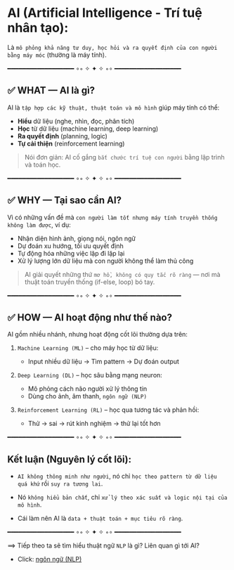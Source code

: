 # AI (Artificial Intelligence - Trí tuệ nhân tạo):

Là `mô phỏng khả năng tư duy, học hỏi và ra quyết định của con người bằng máy móc` (thường là máy tính).

━━━━━━━━━━━━━━━━━━ ∘◦ ✧ ✦ ✧ ◦∘ ━━━━━━━━━━━━━━━━━━

## ✅ WHAT — AI là gì?

AI là `tập hợp các kỹ thuật, thuật toán và mô hình` giúp máy tính có thể:

- **Hiểu** dữ liệu (nghe, nhìn, đọc, phân tích)
- **Học** từ dữ liệu (machine learning, deep learning)
- **Ra quyết định** (planning, logic)
- **Tự cải thiện** (reinforcement learning)

> Nói đơn giản: AI cố gắng `bắt chước trí tuệ con người` bằng lập trình và toán học.

━━━━━━━━━━━━━━━━━━ ∘◦ ✧ ✦ ✧ ◦∘ ━━━━━━━━━━━━━━━━━━

## ✅ WHY — Tại sao cần AI?

Vì có những vấn đề mà `con người làm tốt nhưng máy tính truyền thống không làm được`, ví dụ:

- Nhận diện hình ảnh, giọng nói, ngôn ngữ
- Dự đoán xu hướng, tối ưu quyết định
- Tự động hóa những việc lặp đi lặp lại
- Xử lý lượng lớn dữ liệu mà con người không thể làm thủ công

> AI giải quyết những thứ `mơ hồ, không có quy tắc rõ ràng` — nơi mà thuật toán truyền thống (if-else, loop) bó tay.

━━━━━━━━━━━━━━━━━━ ∘◦ ✧ ✦ ✧ ◦∘ ━━━━━━━━━━━━━━━━━━

## ✅ HOW — AI hoạt động như thế nào?

AI gồm nhiều nhánh, nhưng hoạt động cốt lõi thường dựa trên:

1. `Machine Learning (ML)` – cho máy học từ dữ liệu:

   - Input nhiều dữ liệu → Tìm pattern → Dự đoán output

2. `Deep Learning (DL)` – học sâu bằng mạng neuron:

   - Mô phỏng cách não người xử lý thông tin
   - Dùng cho ảnh, âm thanh, `ngôn ngữ (NLP)`

3. `Reinforcement Learning (RL)` – học qua tương tác và phản hồi:

   - Thử → sai → rút kinh nghiệm → thử lại tốt hơn

━━━━━━━━━━━━━━━━━━ ∘◦ ✧ ✦ ✧ ◦∘ ━━━━━━━━━━━━━━━━━━

## Kết luận (Nguyên lý cốt lõi):

- `AI không thông minh như người`, nó chỉ `học theo pattern từ dữ liệu quá khứ` rồi `suy ra tương lai`.

- Nó `không hiểu bản chất`, chỉ `xử lý theo xác suất và logic nội tại của mô hình`.

- Cái làm nên AI là `data + thuật toán + mục tiêu rõ ràng`.

━━━━━━━━━━━━━━━━━━ ∘◦ ✧ ✦ ✧ ◦∘ ━━━━━━━━━━━━━━━━━━

==> Tiếp theo ta sẽ tìm hiểu thuật ngữ `NLP` là gì? Liên quan gì tới AI?

- Click: [ngôn ngữ (NLP)](./2_nlp.md)
